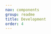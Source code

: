 ```yaml
---
nav: components
group: readme
title: Development
order: 4
---
```


<code src="./index.tsx" inline></code>
